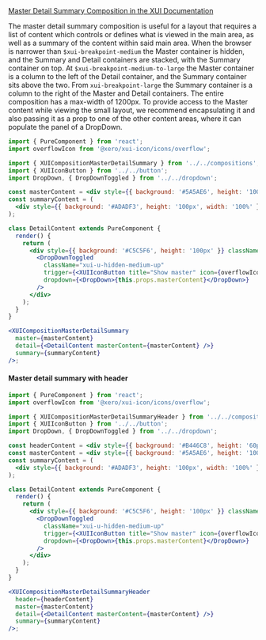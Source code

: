 <!-- Master detail summary -->
<div class="xui-margin-vertical">
	<a href="../section-compositions-masterdetailsummary.html" isDocLink>Master Detail Summary Composition in the XUI Documentation</a>
</div>

The master detail summary composition is useful for a layout that requires a list of content which controls or defines what is viewed in the main area, as well as a summary of the content within said main area. When the browser is narrower than `$xui-breakpoint-medium` the Master container is hidden, and the Summary and Detail containers are stacked, with the Summary container on top. At `$xui-breakpoint-medium-to-large` the Master container is a column to the left of the Detail container, and the Summary container sits above the two. From `xui-breakpoint-large` the Summary container is a column to the right of the Master and Detail containers. The entire composition has a max-width of 1200px. To provide access to the Master content while viewing the small layout, we recommend encapsulating it and also passing it as a prop to one of the other content areas, where it can populate the panel of a DropDown.

```jsx harmony
import { PureComponent } from 'react';
import overflowIcon from '@xero/xui-icon/icons/overflow';

import { XUICompositionMasterDetailSummary } from '../../compositions';
import { XUIIconButton } from '../../button';
import DropDown, { DropDownToggled } from '../../dropdown';

const masterContent = <div style={{ background: '#5A5AE6', height: '100px', width: '100%' }}></div>;
const summaryContent = (
  <div style={{ background: '#ADADF3', height: '100px', width: '100%' }}></div>
);

class DetailContent extends PureComponent {
  render() {
    return (
      <div style={{ background: '#C5C5F6', height: '100px' }} className="xui-padding">
        <DropDownToggled
          className="xui-u-hidden-medium-up"
          trigger={<XUIIconButton title="Show master" icon={overflowIcon} />}
          dropdown={<DropDown>{this.props.masterContent}</DropDown>}
        />
      </div>
    );
  }
}

<XUICompositionMasterDetailSummary
  master={masterContent}
  detail={<DetailContent masterContent={masterContent} />}
  summary={summaryContent}
/>;
```

#### Master detail summary with header

```jsx harmony
import { PureComponent } from 'react';
import overflowIcon from '@xero/xui-icon/icons/overflow';

import { XUICompositionMasterDetailSummaryHeader } from '../../compositions';
import { XUIIconButton } from '../../button';
import DropDown, { DropDownToggled } from '../../dropdown';

const headerContent = <div style={{ background: '#B446C8', height: '60px' }}></div>;
const masterContent = <div style={{ background: '#5A5AE6', height: '100px', width: '100%' }}></div>;
const summaryContent = (
  <div style={{ background: '#ADADF3', height: '100px', width: '100%' }}></div>
);

class DetailContent extends PureComponent {
  render() {
    return (
      <div style={{ background: '#C5C5F6', height: '100px' }} className="xui-padding">
        <DropDownToggled
          className="xui-u-hidden-medium-up"
          trigger={<XUIIconButton title="Show master" icon={overflowIcon} />}
          dropdown={<DropDown>{this.props.masterContent}</DropDown>}
        />
      </div>
    );
  }
}

<XUICompositionMasterDetailSummaryHeader
  header={headerContent}
  master={masterContent}
  detail={<DetailContent masterContent={masterContent} />}
  summary={summaryContent}
/>;
```
